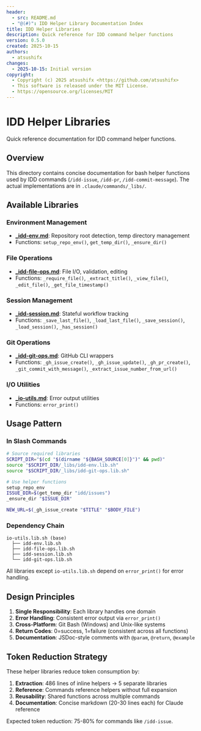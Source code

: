 ```yaml
---
header:
  - src: README.md
  - "@(#)": IDD Helper Library Documentation Index
title: IDD Helper Libraries
description: Quick reference for IDD command helper functions
version: 0.5.0
created: 2025-10-15
authors:
  - atsushifx
changes:
  - 2025-10-15: Initial version
copyright:
  - Copyright (c) 2025 atsushifx <https://github.com/atsushifx>
  - This software is released under the MIT License.
  - https://opensource.org/licenses/MIT
---
```


# IDD Helper Libraries

Quick reference documentation for IDD command helper functions.

## Overview

This directory contains concise documentation for bash helper functions used by IDD commands (`/idd-issue`, `/idd-pr`, `/idd-commit-message`). The actual implementations are in `.claude/commands/_libs/`.

## Available Libraries

### Environment Management
- **[_idd-env.md](_idd-env.md)**: Repository root detection, temp directory management
- Functions: `setup_repo_env()`, `get_temp_dir()`, `_ensure_dir()`

### File Operations
- **[_idd-file-ops.md](_idd-file-ops.md)**: File I/O, validation, editing
- Functions: `_require_file()`, `_extract_title()`, `_view_file()`, `_edit_file()`, `_get_file_timestamp()`

### Session Management
- **[_idd-session.md](_idd-session.md)**: Stateful workflow tracking
- Functions: `_save_last_file()`, `_load_last_file()`, `_save_session()`, `_load_session()`, `_has_session()`

### Git Operations
- **[_idd-git-ops.md](_idd-git-ops.md)**: GitHub CLI wrappers
- Functions: `_gh_issue_create()`, `_gh_issue_update()`, `_gh_pr_create()`, `_git_commit_with_message()`, `_extract_issue_number_from_url()`

### I/O Utilities
- **[_io-utils.md](_io-utils.md)**: Error output utilities
- Functions: `error_print()`

## Usage Pattern

### In Slash Commands

```bash
# Source required libraries
SCRIPT_DIR="$(cd "$(dirname "${BASH_SOURCE[0]}")" && pwd)"
source "$SCRIPT_DIR/_libs/idd-env.lib.sh"
source "$SCRIPT_DIR/_libs/idd-git-ops.lib.sh"

# Use helper functions
setup_repo_env
ISSUE_DIR=$(get_temp_dir "idd/issues")
_ensure_dir "$ISSUE_DIR"

NEW_URL=$(_gh_issue_create "$TITLE" "$BODY_FILE")
```

### Dependency Chain

```
io-utils.lib.sh (base)
  ├── idd-env.lib.sh
  ├── idd-file-ops.lib.sh
  ├── idd-session.lib.sh
  └── idd-git-ops.lib.sh
```

All libraries except `io-utils.lib.sh` depend on `error_print()` for error handling.

## Design Principles

1. **Single Responsibility**: Each library handles one domain
2. **Error Handling**: Consistent error output via `error_print()`
3. **Cross-Platform**: Git Bash (Windows) and Unix-like systems
4. **Return Codes**: 0=success, 1=failure (consistent across all functions)
5. **Documentation**: JSDoc-style comments with `@param`, `@return`, `@example`

## Token Reduction Strategy

These helper libraries reduce token consumption by:

1. **Extraction**: 486 lines of inline helpers → 5 separate libraries
2. **Reference**: Commands reference helpers without full expansion
3. **Reusability**: Shared functions across multiple commands
4. **Documentation**: Concise markdown (20-30 lines each) for Claude reference

Expected token reduction: 75-80% for commands like `/idd-issue`.
